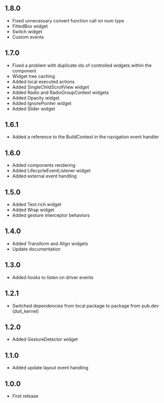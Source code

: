 ## 1.8.0
- Fixed unnecessary convert function call on num type
- FittedBox widget
- Switch widget
- Custom events
## 1.7.0
- Fixed a problem with duplicate ids of controlled widgets within the component
- Widget tree caching
- Added local executed actions
- Added SingleChildScrollView widget
- Added Radio and RadioGroupContext widgets
- Added Opacity widget
- Added IgnorePointer widget
- Added Slider widget
## 1.6.1
- Added a reference to the BuildContext in the navigation event handler
## 1.6.0
- Added components rendering
- Added LifecycleEventListener widget
- Added external event handling
## 1.5.0
- Added Text.rich widget
- Added Wrap widget
- Added gesture interceptor behaviors
## 1.4.0
- Added Transform and Align widgets
- Update documentation
## 1.3.0
- Added hooks to listen on driver events
## 1.2.1
- Switched dependencies from local package to package from pub.dev (duit_kernel)
## 1.2.0
- Added GestureDetector widget
## 1.1.0
- Added update layout event handling
## 1.0.0
- First release